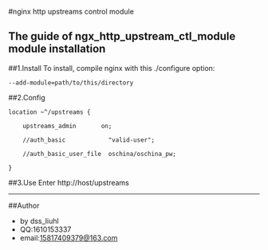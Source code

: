 #nginx http upstreams control module  


The guide of ngx_http_upstream_ctl_module module installation
---

##1.Install
To install, compile nginx with this ./configure option:

    --add-module=path/to/this/directory


##2.Config   
  

    location ~^/upstreams {  

        upstreams_admin       on;  

        //auth_basic            "valid-user";  

        //auth_basic_user_file  oschina/oschina_pw;  
    
    }   
 

##3.Use
Enter http://host/upstreams

--- 
##Author
* by dss_liuhl 
* QQ:1610153337 
* email:15817409379@163.com

